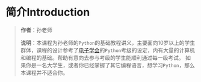 # 简介Introduction

> **作者**：孙老师
>
> **说明**：本课程为孙老师的`Python`的基础教程讲义，主要面向10岁以上的学生群体，课程的设计参考了[电子学会](https://www.cie.org.cn/)的`Python`考级的设定，内有大量的计算机和编程的基础。帮助有意向去参与考级的学生能顺利通过每一级考试。
>如果你是一名大学生，或者你已经掌握了其它编程语言，想学习`Python`，那么本课程并不适合你。
>

